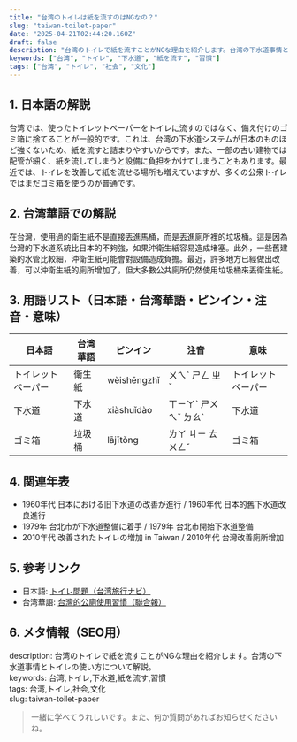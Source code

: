 ```yaml
---
title: "台湾のトイレは紙を流すのはNGなの？"
slug: "taiwan-toilet-paper"
date: "2025-04-21T02:44:20.160Z"
draft: false
description: "台湾のトイレで紙を流すことがNGな理由を紹介します。台湾の下水道事情とトイレの使い方について解説。"
keywords: ["台湾", "トイレ", "下水道", "紙を流す", "習慣"]
tags: ["台湾", "トイレ", "社会", "文化"]
---
```


## 1. 日本語の解説  
台湾では、使ったトイレットペーパーをトイレに流すのではなく、備え付けのゴミ箱に捨てることが一般的です。これは、台湾の下水道システムが日本のものほど強くないため、紙を流すと詰まりやすいからです。また、一部の古い建物では配管が細く、紙を流してしまうと設備に負担をかけてしまうこともあります。最近では、トイレを改善して紙を流せる場所も増えていますが、多くの公衆トイレではまだゴミ箱を使うのが普通です。

## 2. 台湾華語での解説  
在台灣，使用過的衛生紙不是直接丟進馬桶，而是丟進廁所裡的垃圾桶。這是因為台灣的下水道系統比日本的不夠強，如果沖衛生紙容易造成堵塞。此外，一些舊建築的水管比較細，沖衛生紙可能會對設備造成負擔。最近，許多地方已經做出改善，可以沖衛生紙的廁所增加了，但大多數公共廁所仍然使用垃圾桶來丟衛生紙。

## 3. 用語リスト（日本語・台湾華語・ピンイン・注音・意味）  

| 日本語         | 台湾華語   | ピンイン         | 注音    | 意味           |
|----------------|------------|------------------|---------|----------------|
| トイレットペーパー | 衛生紙     | wèishēngzhǐ      | ㄨㄟˋ ㄕㄥ ㄓˇ | トイレットペーパー |
| 下水道         | 下水道     | xiàshuǐdào       | ㄒㄧㄚˋ ㄕㄨㄟˇ ㄉㄠˋ | 下水道         |
| ゴミ箱         | 垃圾桶     | lājītǒng         | ㄌㄚ ㄐㄧ ㄊㄨㄥˇ   | ゴミ箱         |

## 4. 関連年表  

- 1960年代 日本における旧下水道の改善が進行 / 1960年代 日本的舊下水道改良進行
- 1979年 台北市が下水道整備に着手 / 1979年 台北市開始下水道整備
- 2010年代 改善されたトイレの増加 in Taiwan / 2010年代 台灣改善廁所增加

## 5. 参考リンク  

- 日本語: [トイレ問題（台湾旅行ナビ）](https://www.taiwan.net.tw/travelinfo/31)
- 台湾華語: [台灣的公廁使用習慣（聯合報）](https://udn.com/news/story/7266/4578199)

## 6. メタ情報（SEO用）  

description: 台湾のトイレで紙を流すことがNGな理由を紹介します。台湾の下水道事情とトイレの使い方について解説。  
keywords: 台湾,トイレ,下水道,紙を流す,習慣  
tags: 台湾,トイレ,社会,文化  
slug: taiwan-toilet-paper

> 一緒に学べてうれしいです。また、何か質問があればお知らせくださいね。